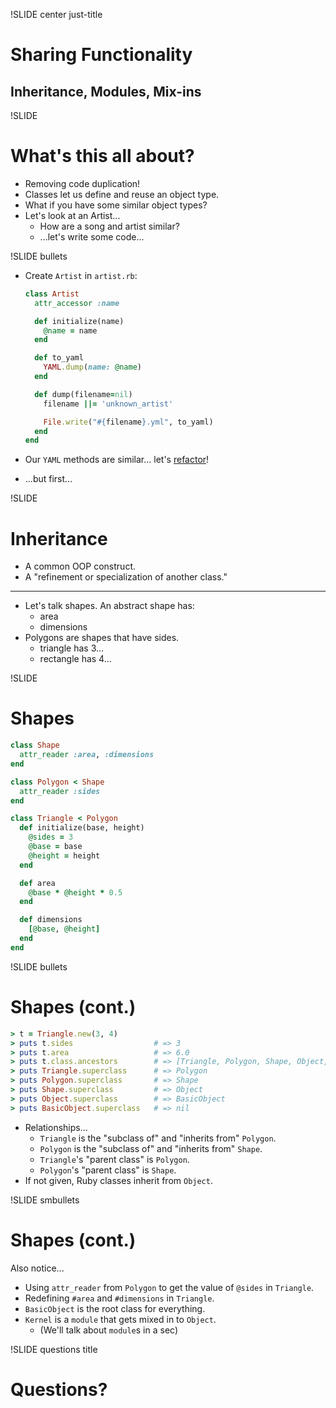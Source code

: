 !SLIDE center just-title
# Sharing Functionality
## Inheritance, Modules, Mix-ins


!SLIDE
# What's this all about?

* Removing code duplication!
* Classes let us define and reuse an object type.
* What if you have some similar object types?
* Let's look at an Artist...
    * How are a song and artist similar?
    * ...let's write some code...

!SLIDE bullets
* Create `Artist` in `artist.rb`:

    ```ruby
    class Artist
      attr_accessor :name

      def initialize(name)
        @name = name
      end

      def to_yaml
        YAML.dump(name: @name)
      end

      def dump(filename=nil)
        filename ||= 'unknown_artist'

        File.write("#{filename}.yml", to_yaml)
      end
    end
    ```
* Our `YAML` methods are similar... let's [refactor](http://refactoring.com)!
* ...but first...


!SLIDE
# Inheritance

* A common OOP construct.
* A "refinement or specialization of another class."

----

* Let's talk shapes.  An abstract shape has:
    * area
    * dimensions
* Polygons are shapes that have sides.
    * triangle has 3...
    * rectangle has 4...


!SLIDE
# Shapes

```ruby
class Shape
  attr_reader :area, :dimensions
end

class Polygon < Shape
  attr_reader :sides
end

class Triangle < Polygon
  def initialize(base, height)
    @sides = 3
    @base = base
    @height = height
  end

  def area
    @base * @height * 0.5
  end

  def dimensions
    [@base, @height]
  end
end
```

!SLIDE bullets
# Shapes (cont.)

```ruby
> t = Triangle.new(3, 4)
> puts t.sides                  # => 3
> puts t.area                   # => 6.0
> puts t.class.ancestors        # => [Triangle, Polygon, Shape, Object, Kernel, BasicObject]
> puts Triangle.superclass      # => Polygon
> puts Polygon.superclass       # => Shape
> puts Shape.superclass         # => Object
> puts Object.superclass        # => BasicObject
> puts BasicObject.superclass   # => nil
```

* Relationships...
    * `Triangle` is the "subclass of" and "inherits from" `Polygon`.
    * `Polygon` is the "subclass of" and "inherits from" `Shape`.
    * `Triangle`'s "parent class" is `Polygon`.
    * `Polygon`'s "parent class" is `Shape`.
* If not given, Ruby classes inherit from `Object`.

!SLIDE smbullets
# Shapes (cont.)

Also notice...

* Using `attr_reader` from `Polygon` to get the value of `@sides` in `Triangle`.
* Redefining `#area` and `#dimensions` in `Triangle`.
* `BasicObject` is the root class for everything.
* `Kernel` is a `module` that gets mixed in to `Object`.
    * (We'll talk about `module`s in a sec)

!SLIDE questions title

# Questions?
